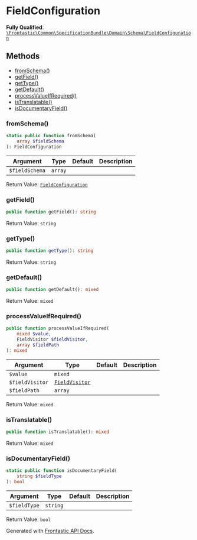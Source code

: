 #  FieldConfiguration

**Fully Qualified**: [`\Frontastic\Common\SpecificationBundle\Domain\Schema\FieldConfiguration`](../../../../../src/php/SpecificationBundle/Domain/Schema/FieldConfiguration.php)

## Methods

* [fromSchema()](#fromschema)
* [getField()](#getfield)
* [getType()](#gettype)
* [getDefault()](#getdefault)
* [processValueIfRequired()](#processvalueifrequired)
* [isTranslatable()](#istranslatable)
* [isDocumentaryField()](#isdocumentaryfield)

### fromSchema()

```php
static public function fromSchema(
    array $fieldSchema
): FieldConfiguration
```

Argument|Type|Default|Description
--------|----|-------|-----------
`$fieldSchema`|`array`||

Return Value: [`FieldConfiguration`](FieldConfiguration.md)

### getField()

```php
public function getField(): string
```

Return Value: `string`

### getType()

```php
public function getType(): string
```

Return Value: `string`

### getDefault()

```php
public function getDefault(): mixed
```

Return Value: `mixed`

### processValueIfRequired()

```php
public function processValueIfRequired(
    mixed $value,
    FieldVisitor $fieldVisitor,
    array $fieldPath
): mixed
```

Argument|Type|Default|Description
--------|----|-------|-----------
`$value`|`mixed`||
`$fieldVisitor`|[`FieldVisitor`](FieldVisitor.md)||
`$fieldPath`|`array`||

Return Value: `mixed`

### isTranslatable()

```php
public function isTranslatable(): mixed
```

Return Value: `mixed`

### isDocumentaryField()

```php
static public function isDocumentaryField(
    string $fieldType
): bool
```

Argument|Type|Default|Description
--------|----|-------|-----------
`$fieldType`|`string`||

Return Value: `bool`

Generated with [Frontastic API Docs](https://github.com/FrontasticGmbH/apidocs).
